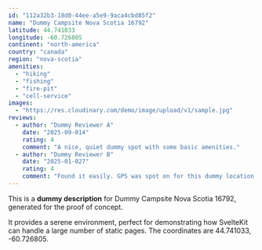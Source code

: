 ```yaml
---
id: "112a32b3-18d0-44ee-a5e9-9aca4cbd85f2"
name: "Dummy Campsite Nova Scotia 16792"
latitude: 44.741033
longitude: -60.726805
continent: "north-america"
country: "canada"
region: "nova-scotia"
amenities:
  - "hiking"
  - "fishing"
  - "fire-pit"
  - "cell-service"
images:
  - "https://res.cloudinary.com/demo/image/upload/v1/sample.jpg"
reviews:
  - author: "Dummy Reviewer A"
    date: "2025-09-014"
    rating: 4
    comment: "A nice, quiet dummy spot with some basic amenities."
  - author: "Dummy Reviewer B"
    date: "2025-01-027"
    rating: 4
    comment: "Found it easily. GPS was spot on for this dummy location."
---
```


This is a **dummy description** for Dummy Campsite Nova Scotia 16792, generated for the proof of concept.

It provides a serene environment, perfect for demonstrating how SvelteKit can handle a large number of static pages. The coordinates are 44.741033, -60.726805.
